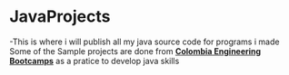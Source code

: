# JavaProjects
-This is where i will publish all my java source code for programs i made
Some of the Sample projects are done from 
    **[Colombia Engineering Bootcamps](https://bootcamp.cvn.columbia.edu/blog/java-projects-for-beginners-to-gain-skills/)**
as a pratice to develop java skills
